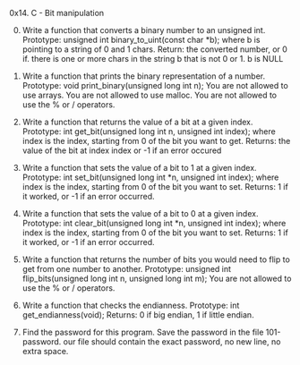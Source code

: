 0x14. C - Bit manipulation

0. Write a function that converts a binary number to an unsigned int. Prototype:
unsigned int binary_to_uint(const char *b); where b is pointing to a string of 0
and 1 chars. Return: the converted number, or 0 if. there is one or more chars
in the string b that is not 0 or 1. b is NULL

1. Write a function that prints the binary representation of a number.
Prototype: void print_binary(unsigned long int n); You are not allowed to use
arrays. You are not allowed to use malloc. You are not allowed to use the % or /
operators.

2. Write a function that returns the value of a bit at a given index. Prototype:
int get_bit(unsigned long int n, unsigned int index); where index is the index,
    starting from 0 of the bit you want to get. Returns: the value of the bit at
    index index or -1 if an error occured

3. Write a function that sets the value of a bit to 1 at a given index.
Prototype: int set_bit(unsigned long int *n, unsigned int index); where index is
the index, starting from 0 of the bit you want to set. Returns: 1 if it worked,
    or -1 if an error occurred.
4. Write a function that sets the value of a bit to 0 at a given index.
Prototype: int clear_bit(unsigned long int *n, unsigned int index); where index
is the index, starting from 0 of the bit you want to set. Returns: 1 if it
worked, or -1 if an error occurred.

5. Write a function that returns the number of bits you would need to flip to
get from one number to another. Prototype: unsigned int flip_bits(unsigned long
int n, unsigned long int m); You are not allowed to use the % or / operators.

6. Write a function that checks the endianness. Prototype: int
get_endianness(void); Returns: 0 if big endian, 1 if little endian.

7. Find the password for this program. Save the password in the file
101-password. our file should contain the exact password, no new line, no extra
space.
